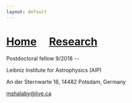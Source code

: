 ```yaml
---
layout: default
---
```

# [Home](./index.html)  &nbsp; &nbsp;  [Research](./Research.html)

[](./docs/pic.jpg)

Postdoctoral fellow 9/2018 --

Leibniz Institute for Astrophysics (AIP)

An der Sternwarte 16, 14482 Potsdam, Germany

mshalaby@live.ca
